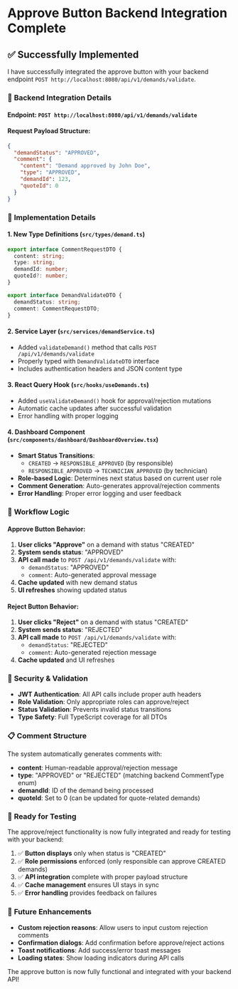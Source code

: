 # Approve Button Backend Integration Complete

## ✅ **Successfully Implemented**

I have successfully integrated the approve button with your backend endpoint `POST http://localhost:8080/api/v1/demands/validate`.

### 🔧 **Backend Integration Details**

#### **Endpoint**: `POST http://localhost:8080/api/v1/demands/validate`

#### **Request Payload Structure**:

```json
{
  "demandStatus": "APPROVED",
  "comment": {
    "content": "Demand approved by John Doe",
    "type": "APPROVED",
    "demandId": 123,
    "quoteId": 0
  }
}
```

### 🎯 **Implementation Details**

#### 1. **New Type Definitions** (`src/types/demand.ts`)

```typescript
export interface CommentRequestDTO {
  content: string;
  type: string;
  demandId: number;
  quoteId?: number;
}

export interface DemandValidateDTO {
  demandStatus: string;
  comment: CommentRequestDTO;
}
```

#### 2. **Service Layer** (`src/services/demandService.ts`)

- Added `validateDemand()` method that calls `POST /api/v1/demands/validate`
- Properly typed with `DemandValidateDTO` interface
- Includes authentication headers and JSON content type

#### 3. **React Query Hook** (`src/hooks/useDemands.ts`)

- Added `useValidateDemand()` hook for approval/rejection mutations
- Automatic cache updates after successful validation
- Error handling with proper logging

#### 4. **Dashboard Component** (`src/components/dashboard/DashboardOverview.tsx`)

- **Smart Status Transitions**:
  - `CREATED` → `RESPONSIBLE_APPROVED` (by responsible)
  - `RESPONSIBLE_APPROVED` → `TECHNICIAN_APPROVED` (by technician)
- **Role-based Logic**: Determines next status based on current user role
- **Comment Generation**: Auto-generates approval/rejection comments
- **Error Handling**: Proper error logging and user feedback

### 🔄 **Workflow Logic**

#### **Approve Button Behavior**:

1. **User clicks "Approve"** on a demand with status "CREATED"
2. **System sends status**: "APPROVED"
3. **API call made** to `POST /api/v1/demands/validate` with:
   - `demandStatus`: "APPROVED"
   - `comment`: Auto-generated approval message
4. **Cache updated** with new demand status
5. **UI refreshes** showing updated status

#### **Reject Button Behavior**:

1. **User clicks "Reject"** on a demand with status "CREATED"
2. **System sends status**: "REJECTED"
3. **API call made** to `POST /api/v1/demands/validate` with:
   - `demandStatus`: "REJECTED"
   - `comment`: Auto-generated rejection message
4. **Cache updated** and UI refreshes

### 🔐 **Security & Validation**

- **JWT Authentication**: All API calls include proper auth headers
- **Role Validation**: Only appropriate roles can approve/reject
- **Status Validation**: Prevents invalid status transitions
- **Type Safety**: Full TypeScript coverage for all DTOs

### 📋 **Comment Structure**

The system automatically generates comments with:

- **content**: Human-readable approval/rejection message
- **type**: "APPROVED" or "REJECTED" (matching backend CommentType enum)
- **demandId**: ID of the demand being processed
- **quoteId**: Set to 0 (can be updated for quote-related demands)

### 🚀 **Ready for Testing**

The approve/reject functionality is now fully integrated and ready for testing with your backend:

1. ✅ **Button displays** only when status is "CREATED"
2. ✅ **Role permissions** enforced (only responsible can approve CREATED demands)
3. ✅ **API integration** complete with proper payload structure
4. ✅ **Cache management** ensures UI stays in sync
5. ✅ **Error handling** provides feedback on failures

### 🔧 **Future Enhancements**

- **Custom rejection reasons**: Allow users to input custom rejection comments
- **Confirmation dialogs**: Add confirmation before approve/reject actions
- **Toast notifications**: Add success/error toast messages
- **Loading states**: Show loading indicators during API calls

The approve button is now fully functional and integrated with your backend API!
